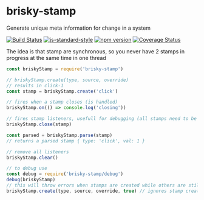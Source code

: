 # brisky-stamp
Generate unique meta information for change in a system

[![Build Status](https://travis-ci.org/vigour-io/brisky-stamp.svg?branch=master)](https://travis-ci.org/vigour-io/brisky-stamp)
[![js-standard-style](https://img.shields.io/badge/code%20style-standard-brightgreen.svg)](http://standardjs.com/)
[![npm version](https://badge.fury.io/js/brisky-stamp.svg)](https://badge.fury.io/js/brisky-stamp)
[![Coverage Status](https://coveralls.io/repos/github/vigour-io/brisky-stamp/badge.svg?branch=master)](https://coveralls.io/github/vigour-io/brisky-stamp?branch=master)

The idea is that stamp are synchronous, so you never have 2 stamps in progress at the same time in one thread

```javascript
const briskyStamp = require('brisky-stamp')

// briskyStamp.create(type, source, override)
// results in click-1
const stamp = briskyStamp.create('click')

// fires when a stamp closes (is handled)
briskyStamp.on(() => console.log('closing'))

// fires stamp listeners, usefull for debugging (all stamps need to be closed)
briskyStamp.close(stamp)

const parsed = briskyStamp.parse(stamp)
// returns a parsed stamp { type: 'click', val: 1 }

// remove all listeners
briskyStamp.clear()

// to debug use
const debug = require('brisky-stamp/debug')
debug(briskyStamp)
// this will throw errors when stamps are created while others are still open
briskyStamp.create(type, source, override, true) // ignores stamp creation for debugging
```
